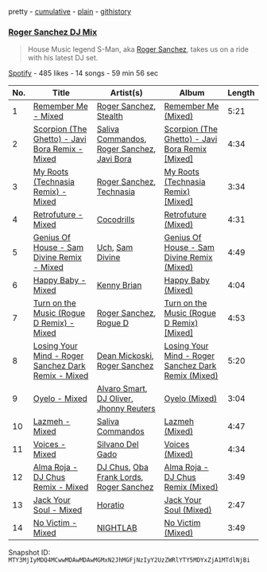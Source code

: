 pretty - [cumulative](/playlists/cumulative/37i9dQZF1DWSyvClYigbMm.md) - [plain](/playlists/plain/37i9dQZF1DWSyvClYigbMm) - [githistory](https://github.githistory.xyz/mackorone/spotify-playlist-archive/blob/main/playlists/plain/37i9dQZF1DWSyvClYigbMm)

### [Roger Sanchez DJ Mix](https://open.spotify.com/playlist/37i9dQZF1DWSyvClYigbMm)

> House Music legend S\-Man, aka <a href="spotify:artist:1HT9k1ZSUL9IczSstOAgWJ">Roger Sanchez</a>, takes us on a ride with his latest DJ set.

[Spotify](https://open.spotify.com/user/spotify) - 485 likes - 14 songs - 59 min 56 sec

| No. | Title | Artist(s) | Album | Length |
|---|---|---|---|---|
| 1 | [Remember Me \- Mixed](https://open.spotify.com/track/2s4chMlVm8n6qolsEGiIBm) | [Roger Sanchez](https://open.spotify.com/artist/1HT9k1ZSUL9IczSstOAgWJ), [Stealth](https://open.spotify.com/artist/6f3R3mqKR3kHp1KBNMUn80) | [Remember Me \(Mixed\)](https://open.spotify.com/album/7EiZO3ztwux39RrTq8kXsN) | 5:21 |
| 2 | [Scorpion \(The Ghetto\) \- Javi Bora Remix \- Mixed](https://open.spotify.com/track/6BhabEmNdym35wle9t5aON) | [Saliva Commandos](https://open.spotify.com/artist/1KoSnTUvEhtwNeZqaZnZ9M), [Roger Sanchez](https://open.spotify.com/artist/1HT9k1ZSUL9IczSstOAgWJ), [Javi Bora](https://open.spotify.com/artist/55KbYy2WOB2To9rnNkSGZ2) | [Scorpion \(The Ghetto\) \- Javi Bora Remix \[Mixed\]](https://open.spotify.com/album/4bHJWmZXU5AB1aizrbmh4C) | 4:34 |
| 3 | [My Roots \(Technasia Remix\) \- Mixed](https://open.spotify.com/track/7LwgPMKumZu1BmwmcSTFa1) | [Roger Sanchez](https://open.spotify.com/artist/1HT9k1ZSUL9IczSstOAgWJ), [Technasia](https://open.spotify.com/artist/0rnKlPis7AQgoIe2NEVWa5) | [My Roots \(Technasia Remix\) \[Mixed\]](https://open.spotify.com/album/4n7zmZSOK0YpsH67HIs4nE) | 3:34 |
| 4 | [Retrofuture \- Mixed](https://open.spotify.com/track/2bzoDjEUKeMEzfinFzkobC) | [Cocodrills](https://open.spotify.com/artist/5CkZdJ21uRyz9wG9KSDJEN) | [Retrofuture \(Mixed\)](https://open.spotify.com/album/6T5doUMAIsokwptKo5sRgB) | 4:31 |
| 5 | [Genius Of House \- Sam Divine Remix \- Mixed](https://open.spotify.com/track/5SuglkxbgfeHLmyIQiu4dQ) | [Uch](https://open.spotify.com/artist/0DwWk352O9u1BN0eNJx9wT), [Sam Divine](https://open.spotify.com/artist/029RjYsk0DU8LKC92sUyXZ) | [Genius Of House \- Sam Divine Remix \(Mixed\)](https://open.spotify.com/album/00o3Hdq3AtZ02ppCiviIrM) | 4:49 |
| 6 | [Happy Baby \- Mixed](https://open.spotify.com/track/50qjWl8RGn4RFkFiqwxeWL) | [Kenny Brian](https://open.spotify.com/artist/11Wf5ZORjHp2zPQxbRTyKc) | [Happy Baby \(Mixed\)](https://open.spotify.com/album/2PxITywyMZmjhpuEzJWMVt) | 4:04 |
| 7 | [Turn on the Music \(Rogue D Remix\) \- Mixed](https://open.spotify.com/track/3eDaDO0OIZCdVDz3DyB9dj) | [Roger Sanchez](https://open.spotify.com/artist/1HT9k1ZSUL9IczSstOAgWJ), [Rogue D](https://open.spotify.com/artist/0GD2p148QIVSHAkeGPdu6f) | [Turn on the Music \(Rogue D Remix\) \[Mixed\]](https://open.spotify.com/album/5WlXIQTKm3zytbwQ3UoD2q) | 4:53 |
| 8 | [Losing Your Mind \- Roger Sanchez Dark Remix \- Mixed](https://open.spotify.com/track/1hmK5QZf753BrsAIXoTAy9) | [Dean Mickoski](https://open.spotify.com/artist/51HLurY6ZdJtatIdyeOrBI), [Roger Sanchez](https://open.spotify.com/artist/1HT9k1ZSUL9IczSstOAgWJ) | [Losing Your Mind \- Roger Sanchez Dark Remix \(Mixed\)](https://open.spotify.com/album/6EBEAvmge17TXV8bm96VAk) | 5:20 |
| 9 | [Oyelo \- Mixed](https://open.spotify.com/track/1lDQnVWqiFb2rP52BIu2qB) | [Alvaro Smart](https://open.spotify.com/artist/5mbyspiSS4lpcYgcLKWKmS), [DJ Oliver](https://open.spotify.com/artist/0CRTINjG89hi9bwdOOzE5w), [Jhonny Reuters](https://open.spotify.com/artist/19YQxT5GjcVSrrDaEloFS6) | [Oyelo \(Mixed\)](https://open.spotify.com/album/4wB7cmgiyIyGCDo76EYvuE) | 3:04 |
| 10 | [Lazmeh \- Mixed](https://open.spotify.com/track/4ruYXKnhAKcM4PElmbQ5fL) | [Saliva Commandos](https://open.spotify.com/artist/1KoSnTUvEhtwNeZqaZnZ9M) | [Lazmeh \(Mixed\)](https://open.spotify.com/album/5qD8yIUTiG2bSC87uD0634) | 4:47 |
| 11 | [Voices \- Mixed](https://open.spotify.com/track/6NuQKwnn2M4oUdbWlsODsn) | [Silvano Del Gado](https://open.spotify.com/artist/3sxWIeO2uiWcI5xPwWekYq) | [Voices \(Mixed\)](https://open.spotify.com/album/0gaVUKYbGNbGYgSrfEHDp1) | 4:34 |
| 12 | [Alma Roja \- DJ Chus Remix \- Mixed](https://open.spotify.com/track/5FZ2xYw6S7KqdPrwR9yWCA) | [DJ Chus](https://open.spotify.com/artist/7kxOVclB0zQamtBR0syCrg), [Oba Frank Lords](https://open.spotify.com/artist/5JZJF4dsiH01QVSoJpReDM), [Roger Sanchez](https://open.spotify.com/artist/1HT9k1ZSUL9IczSstOAgWJ) | [Alma Roja \- DJ Chus Remix \(Mixed\)](https://open.spotify.com/album/2okzNkuPv1SS6xc7PfJGXp) | 3:49 |
| 13 | [Jack Your Soul \- Mixed](https://open.spotify.com/track/6pfhUxMPHCi1Xg4jwn4aYL) | [Horatio](https://open.spotify.com/artist/2oyhm5jH6TCq0M7eRekzMD) | [Jack Your Soul \(Mixed\)](https://open.spotify.com/album/4LJpHQstda1CYu8VySko97) | 2:47 |
| 14 | [No Victim \- Mixed](https://open.spotify.com/track/0ezGOvVFzRIdbWQrfE8ywo) | [NIGHTLAB](https://open.spotify.com/artist/2MGVPPnJFQdzBGVaD0bLWf) | [No Victim \(Mixed\)](https://open.spotify.com/album/0EvLnqXuefs6yVIuQ8iEO7) | 3:49 |

Snapshot ID: `MTY3MjIyMDQ4MCwwMDAwMDAwMGMxN2JhMGFjNzIyY2UzZWRlYTY5MDYxZjA1MTdlNjBi`
